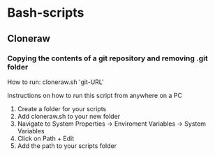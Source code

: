 # Bash-scripts

## Cloneraw
### Copying the contents of a git repository and removing .git folder
How to run:
cloneraw.sh 'git-URL'

Instructions on how to run this script from anywhere on a PC
1. Create a folder for your scripts
2. Add cloneraw.sh to your new folder
3. Navigate to System Properties -> Enviroment Variables -> System Variables
4. Click on Path + Edit
5. Add the path to your scripts folder

